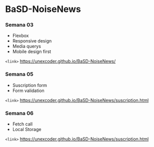 # BaSD-NoiseNews

### Semana 03

- Flexbox
- Responsive design
- Media querys
- Mobile design first

`<link>` https://unexcoder.github.io/BaSD-NoiseNews/

### Semana 05

- Suscription form
- Form validation

`<link>` https://unexcoder.github.io/BaSD-NoiseNews/suscription.html

### Semana 06

- Fetch call
- Local Storage

`<link>` https://unexcoder.github.io/BaSD-NoiseNews/suscription.html
